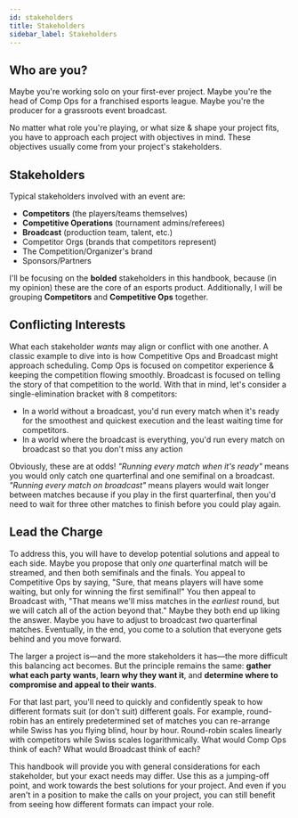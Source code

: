 ```yaml
---
id: stakeholders
title: Stakeholders
sidebar_label: Stakeholders
---
```


## Who are you?

Maybe you're working solo on your first-ever project.
Maybe you're the head of Comp Ops for a franchised esports league.
Maybe you're the producer for a grassroots event broadcast.

No matter what role you're playing, or what size & shape your project fits,
 you have to approach each project with objectives in mind.
These objectives usually come from your project's stakeholders.

## Stakeholders

Typical stakeholders involved with an event are:

* **Competitors** (the players/teams themselves)
* **Competitive Operations** (tournament admins/referees)
* **Broadcast** (production team, talent, etc.)
* Competitor Orgs (brands that competitors represent)
* The Competition/Organizer's brand
* Sponsors/Partners

I'll be focusing on the **bolded** stakeholders in this handbook,
 because (in my opinion) these are the core of an esports product.
Additionally, I will be grouping **Competitors** and **Competitive Ops** together.

## Conflicting Interests

What each stakeholder *wants* may align or conflict with one another.
A classic example to dive into is how Competitive Ops and Broadcast might approach scheduling.
Comp Ops is focused on competitor experience & keeping the competition flowing smoothly.
Broadcast is focused on telling the story of that competition to the world.
With that in mind, let's consider a single-elimination bracket with 8 competitors:

* In a world without a broadcast, you'd run every match when it's ready for the smoothest and quickest execution and the least waiting time for competitors.
* In a world where the broadcast is everything, you'd run every match on broadcast so that you don't miss any action

Obviously, these are at odds!
*"Running every match when it's ready"* means you would only catch one quarterfinal and one semifinal on a broadcast.
*"Running every match on broadcast"* means players would wait longer between matches because if you play in the first quarterfinal,
 then you'd need to wait for three other matches to finish before you could play again.

## Lead the Charge

To address this, you will have to develop potential solutions and appeal to each side.
Maybe you propose that only *one* quarterfinal match will be streamed, and then both semifinals and the finals.
You appeal to Competitive Ops by saying, "Sure, that means players will have some waiting, but only for winning the first semifinal!"
You then appeal to Broadcast with, "That means we'll miss matches in the *earliest* round, but we will catch all of the action beyond that."
Maybe they both end up liking the answer.
Maybe you have to adjust to broadcast *two* quarterfinal matches.
Eventually, in the end, you come to a solution that everyone gets behind and you move forward.

The larger a project is—and the more stakeholders it has—the more difficult this balancing act becomes.
But the principle remains the same: **gather what each party wants**, **learn why they want it**, and **determine where to compromise and appeal to their wants**.

For that last part, you'll need to quickly and confidently speak to how different formats suit (or don't suit) different goals.
For example, round-robin has an entirely predetermined set of matches you can re-arrange while Swiss has you flying blind, hour by hour.
Round-robin scales linearly with competitors while Swiss scales logarithmically.
What would Comp Ops think of each?
What would Broadcast think of each?

This handbook will provide you with general considerations for each stakeholder, but your exact needs may differ.
Use this as a jumping-off point, and work towards the best solutions for your project.
And even if you aren't in a position to make the calls on your project, you can still benefit from seeing how different formats can impact your role.

